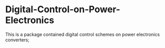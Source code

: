 # Digital-Control-on-Power-Electronics
This is a package contained digital control schemes on power electronics converters;
